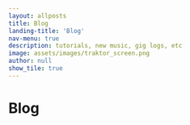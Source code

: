 ```yaml
---
layout: allposts
title: Blog
landing-title: 'Blog'
nav-menu: true
description: tutorials, new music, gig logs, etc
image: assets/images/traktor_screen.png
author: null
show_tile: true
---
```


<h1>Blog</h1>
